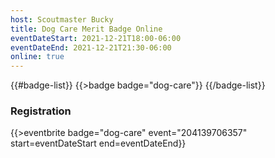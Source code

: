 ```yaml
---
host: Scoutmaster Bucky
title: Dog Care Merit Badge Online
eventDateStart: 2021-12-21T18:00-06:00
eventDateEnd: 2021-12-21T21:30-06:00
online: true
---
```


{{#badge-list}}
{{>badge badge="dog-care"}}
{{/badge-list}}

### Registration

{{>eventbrite badge="dog-care" event="204139706357" start=eventDateStart end=eventDateEnd}}
